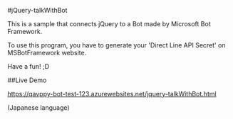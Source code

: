 #jQuery-talkWithBot

This is a sample that connects jQuery to a Bot made by Microsoft Bot Framework.

To use this program, you have to generate your 'Direct Line API Secret' on MSBotFramework website.

Have a fun! ;D


##Live Demo

https://qavppy-bot-test-123.azurewebsites.net/jquery-talkWithBot.html

(Japanese language)

